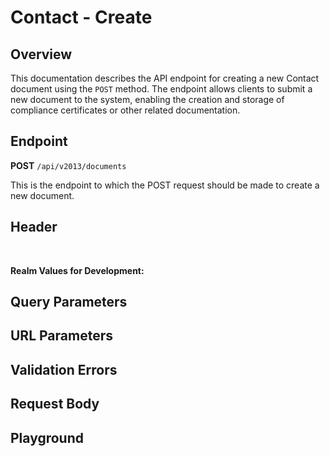 <script setup>
import SwaggerUI from "@/swagger/view/SwaggerUI.vue"
import swaggerJson from "@/swagger/json/contact/create.json";

const swaggerSpecs = [
  { json: swaggerJson, protected: true },
];
</script>

# Contact - Create

## Overview

This documentation describes the API endpoint for creating a new Contact document using the `POST` method. The endpoint allows clients to submit a new document to the system, enabling the creation and storage of compliance certificates or other related documentation.

## Endpoint

**POST** `/api/v2013/documents`

This is the endpoint to which the POST request should be made to create a new document.

## Header
<!--@include: @/../components/common/header/authorization-realm.md-->

<br>

**Realm Values for Development:**

<!--@include: @/../components/common/realm/abs-dev.md-->
<!--@include: @/../components/common/realm/bch-dev.md-->

## Query Parameters
<!--@include: @/../components/common/query/schema.md-->

## URL Parameters
<!--@include: @/../components/common/url/uid.md-->

## Validation Errors
<!--@include: @/../components/common/validation-error.md-->

## Request Body
<!--@include: @/../components/contact/request-body.md-->

## Playground

<SwaggerUI :swaggerSpecs="swaggerSpecs" />
